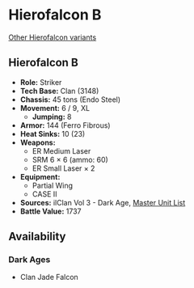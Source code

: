 # Hierofalcon B

[Other Hierofalcon variants](../hierofalcon.md)

## Hierofalcon B
- **Role:** Striker
- **Tech Base:** Clan (3148)
- **Chassis:** 45 tons (Endo Steel)
- **Movement:** 6 / 9, XL
  - **Jumping:** 8
- **Armor:** 144 (Ferro Fibrous)
- **Heat Sinks:** 10 (23)
- **Weapons:**
  - ER Medium Laser
  - SRM 6 × 6 (ammo: 60)
  - ER Small Laser × 2
- **Equipment:**
  - Partial Wing
  - CASE II
- **Sources:** ilClan Vol 3 - Dark Age, [Master Unit List](http://masterunitlist.info/Unit/Details/7486/hierofalcon-b)
- **Battle Value:** 1737

## Availability

### Dark Ages
- Clan Jade Falcon

